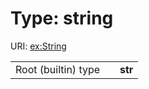 
# Type: string




URI: [ex:String](http://example.org/mappings/String)

|  |  |  |
| --- | --- | --- |
| Root (builtin) type | | **str** |

